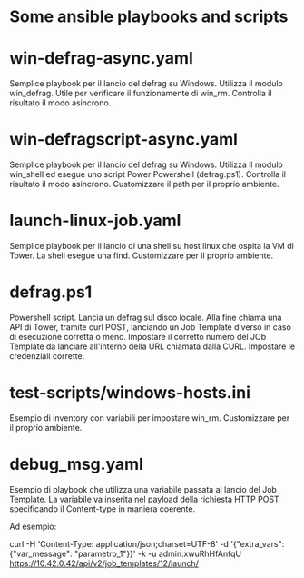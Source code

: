 # Some ansible playbooks and scripts #

# win-defrag-async.yaml #
Semplice playbook per il lancio del defrag su Windows. Utilizza il modulo win_defrag. Utile per verificare il funzionamente di win_rm.
Controlla il risultato il modo asincrono.

# win-defragscript-async.yaml
Semplice playbook per il lancio del defrag su Windows. Utilizza il modulo win_shell ed esegue uno script Power Powershell (defrag.ps1).
Controlla il risultato il modo asincrono.
Customizzare il path per il proprio ambiente.

# launch-linux-job.yaml
Semplice playbook per il lancio di una shell su host linux che ospita la VM di Tower. La shell esegue una find. Customizzare per il proprio ambiente.


# defrag.ps1
Powershell script. Lancia un defrag sul disco locale. Alla fine chiama una API di Tower, tramite curl POST, lanciando un Job Template diverso in caso di esecuzione corretta o meno.
Impostare il corretto numero del JOb Template da lanciare all'interno della URL chiamata dalla CURL.
Impostare le credenziali corrette.

# test-scripts/windows-hosts.ini
Esempio di inventory con variabili per impostare win_rm. Customizzare per il proprio ambiente.

# debug_msg.yaml
Esempio di playbook che utilizza una variabile passata al lancio del Job Template.
La variabile va inserita nel payload della richiesta HTTP POST specificando il Content-type in maniera coerente.

Ad esempio:

curl -H 'Content-Type: application/json;charset=UTF-8' -d '{"extra_vars": {"var_message": "parametro_1"}}' -k -u admin:xwuRhHfAnfqU  https://10.42.0.42/api/v2/job_templates/12/launch/
